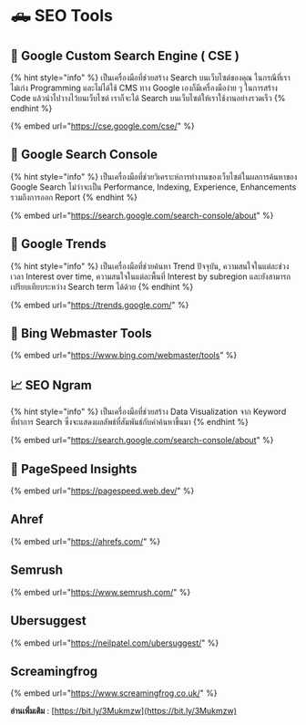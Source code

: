 # 🛻 SEO Tools

## 🔎 **Google Custom Search Engine ( CSE )**

{% hint style="info" %}
เป็นเครื่องมือที่ช่วยสร้าง Search บนเว็บไซต์ของคุณ ในกรณีที่เราไม่เก่ง Programming และไม่ได้ใช้ CMS ทาง Google เองก็มีเครื่องมือง่าย ๆ ในการสร้าง Code แล้วนำไปวางไว้บนเว็บไซต์ เราก็จะได้ Search บนเว็บไซต์ให้เราใช้งานอย่างรวดเร็ว
{% endhint %}

{% embed url="https://cse.google.com/cse/" %}

## **🤖 Google Search Console**

{% hint style="info" %}
เป็นเครื่องมือที่ช่วยวิเคราะห์การทำงานของเว็บไซต์ในผลการค้นหาของ Google Search ไม่ว่าจะเป็น Performance, Indexing, Experience, Enhancements รวมถึงการออก Report
{% endhint %}

{% embed url="https://search.google.com/search-console/about" %}

## 💫 Google Trends

{% hint style="info" %}
เป็นเครื่องมือที่ช่วยค้นหา Trend ปัจจุบัน, ความสนใจในแต่ละช่วงเวลา Interest over time, ความสนใจในแต่ละพื้นที่ Interest by subregion และยังสามารถเปรียบเทียบระหว่าง Search term ได้ด้วย
{% endhint %}

{% embed url="https://trends.google.com/" %}

## 🥶 Bing Webmaster Tools

{% embed url="https://www.bing.com/webmaster/tools" %}

## **📈 SEO Ngram**

{% hint style="info" %}
เป็นเครื่องมือที่ช่วยสร้าง Data Visualization จาก Keyword ที่ทำการ Search ซึ่งจะแสดงผลลัพธ์ที่สัมพันธ์กับคำค้นหาขึ้นมา
{% endhint %}

{% embed url="https://search.google.com/search-console/about" %}

## 👻 PageSpeed Insights

{% embed url="https://pagespeed.web.dev/" %}

## **Ahref**

{% embed url="https://ahrefs.com/" %}

## Semrush

{% embed url="https://www.semrush.com/" %}

## Ubersuggest

{% embed url="https://neilpatel.com/ubersuggest/" %}

## Screamingfrog

{% embed url="https://www.screamingfrog.co.uk/" %}

**อ่านเพิ่มเติม** : [https://bit.ly/3Mukmzw](https://bit.ly/3Mukmzw)
